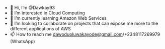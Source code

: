 - 👋 Hi, I’m @Dawkay93
- 👀 I’m interested in Cloud Computing
- 🌱 I’m currently learning Amazon Web Services
- 💞️ I’m looking to collaborate on projects that can expose me more to the different applications of AWS
- 📫 How to reach me dawoduoluwakayode@gmail.com/+2348117269979 (WhatsApp)

<!---
Dawkay93/Dawkay93 is a ✨ special ✨ repository because its `README.md` (this file) appears on your GitHub profile.
You can click the Preview link to take a look at your changes.
--->
